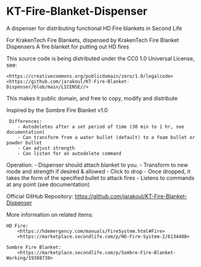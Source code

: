 # KT-Fire-Blanket-Dispenser

A dispenser for distributing functional HD Fire blankets in Second Life

For KrakenTech Fire Blankets, dispensed by KrakenTech Fire Blanket Dispensers
A fire blanket for putting out HD fires

This source code is being distributed under the CC0 1.0 Universal License, see:

    <https://creativecommons.org/publicdomain/zero/1.0/legalcode>  
    <https://github.com/jarakoul/KT-Fire-Blanket-Dispenser/blob/main/LICENSE//>

This makes it public domain, and free to copy, modify and distribute

Inspired by the Sombre Fire Blanket v1.0

     Differences:
        - Autodeletes after a set period of time (30 min to 1 hr, see documentation)
        - Can transform from a water bullet (default) to a foam bullet or powder bullet
        - Can adjust strength
        - Can listen for an autodelete command

Operation:
    - Dispenser should attach blanket to you.
    - Transform to new mode and strength if desired & allowed
    - Click to drop
    - Once dropped, it takes the form of the specified bullet to attack fires
    - Listens to commands at any point (see documentation)

Official GitHub Repository: <https://github.com/jarakoul/KT-Fire-Blanket-Dispenser>

More information on related items:

    HD Fire:
        <https://hdemergency.com/manuals/FireSystem.html#Fire>
        <https://marketplace.secondlife.com/p/HD-Fire-System-2/6134488>

    Sombre Fire Blanket:
        <https://marketplace.secondlife.com/p/Sombre-Fire-Blanket-Working/19388738>
